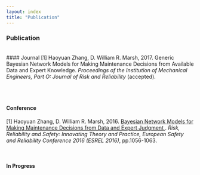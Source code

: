 ```yaml
---
layout: index
title: "Publication"
---
```



### Publication
<br> 
#### Journal
[1] Haoyuan Zhang, D. William R. Marsh, 2017. Generic Bayesian Network Models for Making Maintenance Decisions from Available Data and Expert Knowledge. <i>Proceedings of the Institution of Mechanical Engineers, Part O: Journal of Risk and Reliability</i> (accepted).

   
<br> &nbsp;


#### Conference
[1] Haoyuan Zhang, D. William R. Marsh, 2016. <a href="https://qmro.qmul.ac.uk/xmlui/bitstream/handle/123456789/13065/Marsh%20Bayesian%20Network%20Models%20for%20Making%202016%20Accepted.pdf?sequence=1">Bayesian Network Models for Making Maintenance Decisions from Data and Expert Judgment </a>. <i> 
Risk, Reliability and Safety: Innovating Theory and Practice, European Safety and Reliability Conference 2016 (ESREL 2016)</i>, pp.1056-1063.

   
<p> &nbsp;


#### In Progress
 </p> 
